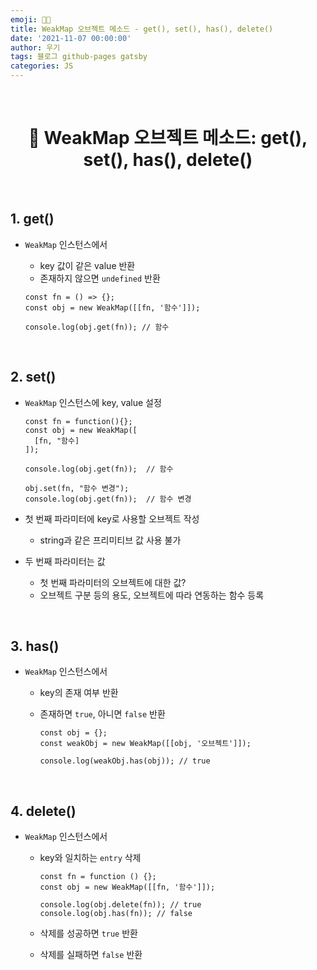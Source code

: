```yaml
---
emoji: 👨‍💻
title: WeakMap 오브젝트 메소드 - get(), set(), has(), delete()
date: '2021-11-07 00:00:00'
author: 우기
tags: 블로그 github-pages gatsby
categories: JS
---
```


<br>

<h1 align="center">
  👋  WeakMap 오브젝트 메소드: get(), set(), has(), delete()
</h1>

<br>

## 1. get()

- `WeakMap` 인스턴스에서

  - key 값이 같은 value 반환
  - 존재하지 않으면 `undefined` 반환

  ```tsx
  const fn = () => {};
  const obj = new WeakMap([[fn, '함수']]);

  console.log(obj.get(fn)); // 함수
  ```

<br>

## 2. set()

- `WeakMap` 인스턴스에 key, value 설정

  ```tsx
  const fn = function(){};
  const obj = new WeakMap([
  	[fn, "함수]
  ]);

  console.log(obj.get(fn));  // 함수

  obj.set(fn, "함수 변경");
  console.log(obj.get(fn));  // 함수 변경
  ```

- 첫 번째 파라미터에 key로 사용할 오브젝트 작성
  - string과 같은 프리미티브 값 사용 불가
- 두 번째 파라미터는 값
  - 첫 번째 파라미터의 오브젝트에 대한 값?
  - 오브젝트 구분 등의 용도, 오브젝트에 따라 연동하는 함수 등록

<br>

## 3. has()

- `WeakMap` 인스턴스에서

  - key의 존재 여부 반환
  - 존재하면 `true`, 아니면 `false` 반환

    ```tsx
    const obj = {};
    const weakObj = new WeakMap([[obj, '오브젝트']]);

    console.log(weakObj.has(obj)); // true
    ```

<br>

## 4. delete()

- `WeakMap` 인스턴스에서

  - key와 일치하는 `entry` 삭제

    ```tsx
    const fn = function () {};
    const obj = new WeakMap([[fn, '함수']]);

    console.log(obj.delete(fn)); // true
    console.log(obj.has(fn)); // false
    ```

  - 삭제를 성공하면 `true` 반환
  - 삭제를 실패하면 `false` 반환

```toc

```
